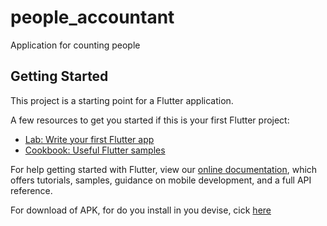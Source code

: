 # people_accountant

Application for counting people

## Getting Started

This project is a starting point for a Flutter application.

A few resources to get you started if this is your first Flutter project:

- [Lab: Write your first Flutter app](https://flutter.dev/docs/get-started/codelab)
- [Cookbook: Useful Flutter samples](https://flutter.dev/docs/cookbook)

For help getting started with Flutter, view our
[online documentation](https://flutter.dev/docs), which offers tutorials,
samples, guidance on mobile development, and a full API reference.

For download of APK, for do you install in you devise, cick [here](https://drive.google.com/drive/folders/1fcG_eXFoX5nlUckMfYsz2PshhXIC-C64)
